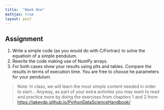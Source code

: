 ```yaml
---
title:  "Week One"
mathjax: true
layout: post
---
```


## Assignment

1. Write a simple code (as you would do with C/Fortran) to solve the equatioin of a simple pendulum.
2. Rewrite the code making use of NumPy arrays.
3. For both cases show your results using plts and tables. Compare the results in terms of execution time. You are free to choose he parameters for your pendulum.

> Note: In class, we will learn the most simple content needed in order to start... Anyway, as part of your extra activites you may want to read and practice more by doing the exercises from chapters 1 and 2 from: <https://jakevdp.github.io/PythonDataScienceHandbook/>